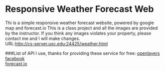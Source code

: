 # Responsive Weather Forecast Web 
Thi is a simple responsive weather forecast website, powered by google map and forecast.io
This is a class project and all the images are provided by the instructor.
If you think any images violates your property, please contact me and I will make changes.    
URL:http://cs-server.usc.edu:24425/weather.html


###List of API I use, thanks for providing these service for free:
[openlayers](http://openlayers.org/api)  
[facebook](https://developers.facebook.com/)  
[forecast.io](https://developer.forecast.io/)  
